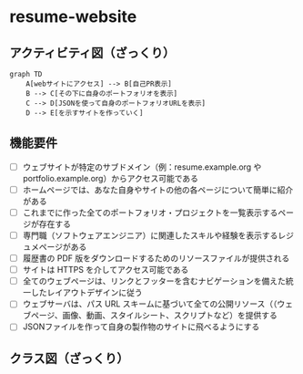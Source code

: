 # resume-website

## アクティビティ図（ざっくり）
```mermaid
graph TD
    A[webサイトにアクセス] --> B[自己PR表示]
    B --> C[その下に自身のポートフォリオを表示]
    C --> D[JSONを使って自身のポートフォリオURLを表示]
    D --> E[を示すサイトを作っていく]

```

## 機能要件

- [ ] ウェブサイトが特定のサブドメイン（例：resume.example.org や portfolio.example.org）からアクセス可能である
- [ ] ホームページでは、あなた自身やサイトの他の各ページについて簡単に紹介がある
- [ ] これまでに作った全てのポートフォリオ・プロジェクトを一覧表示するページが存在する
- [ ] 専門職（ソフトウェアエンジニア）に関連したスキルや経験を表示するレジュメページがある
- [ ] 履歴書の PDF 版をダウンロードするためのリソースファイルが提供される
- [ ] サイトは HTTPS を介してアクセス可能である
- [ ] 全てのウェブページは、リンクとフッターを含むナビゲーションを備えた統一したレイアウトデザインに従う
- [ ] ウェブサーバは、パス URL スキームに基づいて全ての公開リソース（（ウェブページ、画像、動画、スタイルシート、スクリプトなど）を提供する
- [ ] JSONファイルを作って自身の製作物のサイトに飛べるようにする

## クラス図（ざっくり）

